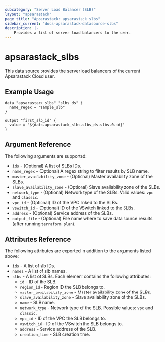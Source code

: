 ```yaml
---
subcategory: "Server Load Balancer (SLB)"
layout: "apsarastack"
page_title: "Apsarastack: apsarastack_slbs"
sidebar_current: "docs-apsarastack-datasource-slbs"
description: |-
    Provides a list of server load balancers to the user.
---
```


# apsarastack\_slbs

This data source provides the server load balancers of the current Apsarastack Cloud user.

## Example Usage

```
data "apsarastack_slbs" "slbs_ds" {
  name_regex = "sample_slb"
}

output "first_slb_id" {
  value = "${data.apsarastack_slbs.slbs_ds.slbs.0.id}"
}
```

## Argument Reference

The following arguments are supported:

* `ids` - (Optional) A list of SLBs IDs.
* `name_regex` - (Optional) A regex string to filter results by SLB name.
* `master_availability_zone` - (Optional) Master availability zone of the SLBs.
* `slave_availability_zone` - (Optional) Slave availability zone of the SLBs.
* `network_type` - (Optional) Network type of the SLBs. Valid values: `vpc` and `classic`.
* `vpc_id` - (Optional) ID of the VPC linked to the SLBs.
* `vswitch_id` - (Optional) ID of the VSwitch linked to the SLBs.
* `address` - (Optional) Service address of the SLBs.
* `output_file` - (Optional) File name where to save data source results (after running `terraform plan`).

## Attributes Reference

The following attributes are exported in addition to the arguments listed above:

* `ids` - A list of slb IDs.
* `names` - A list of slb names.
* `slbs` - A list of SLBs. Each element contains the following attributes:
  * `id` - ID of the SLB.
  * `region_id` - Region ID the SLB belongs to.
  * `master_availability_zone` - Master availability zone of the SLBs.
  * `slave_availability_zone` - Slave availability zone of the SLBs.
  * `name` - SLB name.
  * `network_type` - Network type of the SLB. Possible values: `vpc` and `classic`.
  * `vpc_id` - ID of the VPC the SLB belongs to.
  * `vswitch_id` - ID of the VSwitch the SLB belongs to.
  * `address` - Service address of the SLB.
  * `creation_time` - SLB creation time.